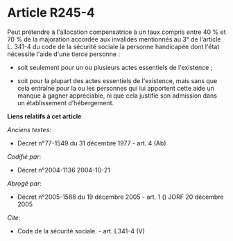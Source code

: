 # Article R245-4

Peut prétendre à l'allocation compensatrice à un taux compris entre 40 % et 70 % de la majoration accordée aux invalides
mentionnés au 3° de l'article L. 341-4 du code de la sécurité sociale la personne handicapée dont l'état nécessite l'aide
d'une tierce personne :

- soit seulement pour un ou plusieurs actes essentiels de l'existence ;

- soit pour la plupart des actes essentiels de l'existence, mais sans que cela entraîne pour la ou les personnes qui lui
apportent cette aide un manque à gagner appréciable, ni que cela justifie son admission dans un établissement d'hébergement.

**Liens relatifs à cet article**

_Anciens textes_:

  - Décret n°77-1549 du 31 décembre 1977 - art. 4 (Ab)

_Codifié par_:

  - Décret n°2004-1136 2004-10-21

_Abrogé par_:

  - Décret n°2005-1588 du 19 décembre 2005 - art. 1 () JORF 20 décembre 2005

_Cite_:

  - Code de la sécurité sociale. - art. L341-4 (V)
